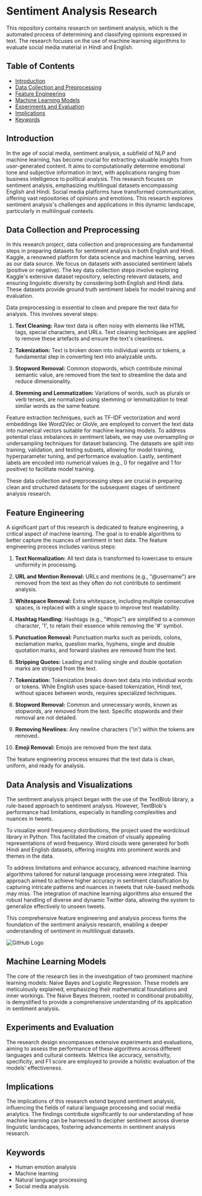 # Sentiment Analysis Research

This repository contains research on sentiment analysis, which is the automated process of determining and classifying opinions expressed in text. The research focuses on the use of machine learning algorithms to evaluate social media material in Hindi and English.

## Table of Contents

- [Introduction](#introduction)
- [Data Collection and Preprocessing](#data-collection-and-preprocessing)
- [Feature Engineering](#feature-engineering)
- [Machine Learning Models](#machine-learning-models)
- [Experiments and Evaluation](#experiments-and-evaluation)
- [Implications](#implications)
- [Keywords](#keywords)

## Introduction

In the age of social media, sentiment analysis, a subfield of NLP and machine learning, has become crucial for extracting valuable insights from user-generated content. It aims to computationally determine emotional tone and subjective information in text, with applications ranging from business intelligence to political analysis. This research focuses on sentiment analysis, emphasizing multilingual datasets encompassing English and Hindi. Social media platforms have transformed communication, offering vast repositories of opinions and emotions. This research explores sentiment analysis's challenges and applications in this dynamic landscape, particularly in multilingual contexts.

## Data Collection and Preprocessing

In this research project, data collection and preprocessing are fundamental steps in preparing datasets for sentiment analysis in both English and Hindi. Kaggle, a renowned platform for data science and machine learning, serves as our data source. We focus on datasets with associated sentiment labels (positive or negative). The key data collection steps involve exploring Kaggle's extensive dataset repository, selecting relevant datasets, and ensuring linguistic diversity by considering both English and Hindi data. These datasets provide ground truth sentiment labels for model training and evaluation.

Data preprocessing is essential to clean and prepare the text data for analysis. This involves several steps:

1. **Text Cleaning:** Raw text data is often noisy with elements like HTML tags, special characters, and URLs. Text cleaning techniques are applied to remove these artefacts and ensure the text's cleanliness.

2. **Tokenization:** Text is broken down into individual words or tokens, a fundamental step in converting text into analyzable units.

3. **Stopword Removal:** Common stopwords, which contribute minimal semantic value, are removed from the text to streamline the data and reduce dimensionality.

4. **Stemming and Lemmatization:** Variations of words, such as plurals or verb tenses, are normalized using stemming or lemmatization to treat similar words as the same feature.

Feature extraction techniques, such as TF-IDF vectorization and word embeddings like Word2Vec or GloVe, are employed to convert the text data into numerical vectors suitable for machine learning models. To address potential class imbalances in sentiment labels, we may use oversampling or undersampling techniques for dataset balancing. The datasets are split into training, validation, and testing subsets, allowing for model training, hyperparameter tuning, and performance evaluation. Lastly, sentiment labels are encoded into numerical values (e.g., 0 for negative and 1 for positive) to facilitate model training.

These data collection and preprocessing steps are crucial in preparing clean and structured datasets for the subsequent stages of sentiment analysis research.

## Feature Engineering

A significant part of this research is dedicated to feature engineering, a critical aspect of machine learning. The goal is to enable algorithms to better capture the nuances of sentiment in text data. The feature engineering process includes various steps:

1. **Text Normalization:** All text data is transformed to lowercase to ensure uniformity in processing.

2. **URL and Mention Removal:** URLs and mentions (e.g., "@username") are removed from the text as they often do not contribute to sentiment analysis.

3. **Whitespace Removal:** Extra whitespace, including multiple consecutive spaces, is replaced with a single space to improve text readability.

4. **Hashtag Handling:** Hashtags (e.g., "#topic") are simplified to a common character, '1', to retain their essence while removing the '#' symbol.

5. **Punctuation Removal:** Punctuation marks such as periods, colons, exclamation marks, question marks, hyphens, single and double quotation marks, and forward slashes are removed from the text.

6. **Stripping Quotes:** Leading and trailing single and double quotation marks are stripped from the text.

7. **Tokenization:** Tokenization breaks down text data into individual words or tokens. While English uses space-based tokenization, Hindi text, without spaces between words, requires specialized techniques.

8. **Stopword Removal:** Common and unnecessary words, known as stopwords, are removed from the text. Specific stopwords and their removal are not detailed.

9. **Removing Newlines:** Any newline characters ('\n') within the tokens are removed.

10. **Emoji Removal:** Emojis are removed from the text data.

The feature engineering process ensures that the text data is clean, uniform, and ready for analysis.

## Data Analysis and Visualizations

The sentiment analysis project began with the use of the TextBlob library, a rule-based approach to sentiment analysis. However, TextBlob's performance had limitations, especially in handling complexities and nuances in tweets.

To visualize word frequency distributions, the project used the wordcloud library in Python. This facilitated the creation of visually appealing representations of word frequency. Word clouds were generated for both Hindi and English datasets, offering insights into prominent words and themes in the data.

To address limitations and enhance accuracy, advanced machine learning algorithms tailored for natural language processing were integrated. This approach aimed to achieve higher accuracy in sentiment classification by capturing intricate patterns and nuances in tweets that rule-based methods may miss. The integration of machine learning algorithms also ensured the robust handling of diverse and dynamic Twitter data, allowing the system to generalize effectively to unseen tweets.

This comprehensive feature engineering and analysis process forms the foundation of the sentiment analysis research, enabling a deeper understanding of sentiment in multilingual datasets.

![GitHub Logo](images/github_logo.png)


## Machine Learning Models

The core of the research lies in the investigation of two prominent machine learning models: Naive Bayes and Logistic Regression. These models are meticulously explained, emphasizing their mathematical foundations and inner workings. The Naive Bayes theorem, rooted in conditional probability, is demystified to provide a comprehensive understanding of its application in sentiment analysis.

## Experiments and Evaluation

The research design encompasses extensive experiments and evaluations, aiming to assess the performance of these algorithms across different languages and cultural contexts. Metrics like accuracy, sensitivity, specificity, and F1 score are employed to provide a holistic evaluation of the models' effectiveness.

## Implications

The implications of this research extend beyond sentiment analysis, influencing the fields of natural language processing and social media analytics. The findings contribute significantly to our understanding of how machine learning can be harnessed to decipher sentiment across diverse linguistic landscapes, fostering advancements in sentiment analysis research.

## Keywords

- Human emotion analysis
- Machine learning
- Natural language processing
- Social media analysis
